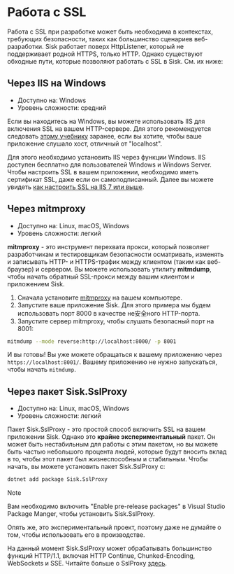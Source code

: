 # Работа с SSL

Работа с SSL при разработке может быть необходима в контекстах, требующих безопасности, таких как большинство сценариев веб-разработки. Sisk работает поверх HttpListener, который не поддерживает родной HTTPS, только HTTP. Однако существуют обходные пути, которые позволяют работать с SSL в Sisk. См. их ниже:

## Через IIS на Windows

- Доступно на: Windows
- Уровень сложности: средний

Если вы находитесь на Windows, вы можете использовать IIS для включения SSL на вашем HTTP-сервере. Для этого рекомендуется следовать [этому учебнику](/docs/registering-namespace) заранее, если вы хотите, чтобы ваше приложение слушало хост, отличный от "localhost".

Для этого необходимо установить IIS через функции Windows. IIS доступен бесплатно для пользователей Windows и Windows Server. Чтобы настроить SSL в вашем приложении, необходимо иметь сертификат SSL, даже если он самоподписанный. Далее вы можете увидеть [как настроить SSL на IIS 7 или выше](https://learn.microsoft.com/en-us/iis/manage/configuring-security/how-to-set-up-ssl-on-iis).

## Через mitmproxy

- Доступно на: Linux, macOS, Windows
- Уровень сложности: легкий

**mitmproxy** - это инструмент перехвата прокси, который позволяет разработчикам и тестировщикам безопасности осматривать, изменять и записывать HTTP- и HTTPS-трафик между клиентом (таким как веб-браузер) и сервером. Вы можете использовать утилиту **mitmdump**, чтобы начать обратный SSL-прокси между вашим клиентом и приложением Sisk.

1. Сначала установите [mitmproxy](https://mitmproxy.org/) на вашем компьютере.
2. Запустите ваше приложение Sisk. Для этого примера мы будем использовать порт 8000 в качестве не安全ного HTTP-порта.
3. Запустите сервер mitmproxy, чтобы слушать безопасный порт на 8001:

```sh
mitmdump --mode reverse:http://localhost:8000/ -p 8001
```

И вы готовы! Вы уже можете обращаться к вашему приложению через `https://localhost:8001/`. Вашему приложению не нужно запускаться, чтобы начать `mitmdump`.

## Через пакет Sisk.SslProxy

- Доступно на: Linux, macOS, Windows
- Уровень сложности: легкий

Пакет Sisk.SslProxy - это простой способ включить SSL на вашем приложении Sisk. Однако это **крайне экспериментальный** пакет. Он может быть нестабильным для работы с этим пакетом, но вы можете быть частью небольшого процента людей, которые будут вносить вклад в то, чтобы этот пакет был жизнеспособным и стабильным. Чтобы начать, вы можете установить пакет Sisk.SslProxy с:

```sh
dotnet add package Sisk.SslProxy
```

> [!NOTE]
>
> Вам необходимо включить "Enable pre-release packages" в Visual Studio Package Manger, чтобы установить Sisk.SslProxy.

Опять же, это экспериментальный проект, поэтому даже не думайте о том, чтобы использовать его в производстве.

На данный момент Sisk.SslProxy может обрабатывать большинство функций HTTP/1.1, включая HTTP Continue, Chunked-Encoding, WebSockets и SSE. Читайте больше о SslProxy [здесь](/docs/extensions/ssl-proxy).